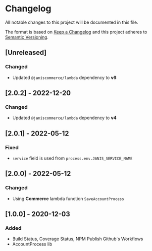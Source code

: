 # Changelog

All notable changes to this project will be documented in this file.

The format is based on [Keep a Changelog](http://keepachangelog.com/en/1.0.0/)
and this project adheres to [Semantic Versioning](http://semver.org/spec/v2.0.0.html).

## [Unreleased]
### Changed
- Updated `@janiscommerce/lambda` dependency to **v6**

## [2.0.2] - 2022-12-20
### Changed
- Updated `@janiscommerce/lambda` dependency to **v4**

## [2.0.1] - 2022-05-12
### Fixed
- `service` field is used from `process.env.JANIS_SERVICE_NAME`

## [2.0.0] - 2022-05-12
### Changed
- Using **Commerce** lambda function `SaveAccountProcess`

## [1.0.0] - 2020-12-03
### Added
- Build Status, Coverage Status, NPM Publish Github's Workflows
- AccountProcess lib
